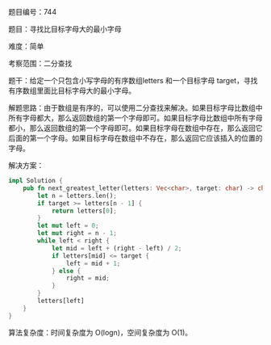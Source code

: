 题目编号：744

题目：寻找比目标字母大的最小字母

难度：简单

考察范围：二分查找

题干：给定一个只包含小写字母的有序数组letters 和一个目标字母 target，寻找有序数组里面比目标字母大的最小字母。

解题思路：由于数组是有序的，可以使用二分查找来解决。如果目标字母比数组中所有字母都大，那么返回数组的第一个字母即可。如果目标字母比数组中所有字母都小，那么返回数组的第一个字母即可。如果目标字母在数组中存在，那么返回它后面的第一个字母。如果目标字母在数组中不存在，那么返回它应该插入的位置的字母。

解决方案：

```rust
impl Solution {
    pub fn next_greatest_letter(letters: Vec<char>, target: char) -> char {
        let n = letters.len();
        if target >= letters[n - 1] {
            return letters[0];
        }
        let mut left = 0;
        let mut right = n - 1;
        while left < right {
            let mid = left + (right - left) / 2;
            if letters[mid] <= target {
                left = mid + 1;
            } else {
                right = mid;
            }
        }
        letters[left]
    }
}
```

算法复杂度：时间复杂度为 O(logn)，空间复杂度为 O(1)。